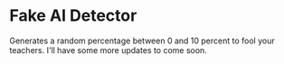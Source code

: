 # Fake AI Detector
Generates a random percentage between 0 and 10 percent to fool your teachers.
I'll have some more updates to come soon.
